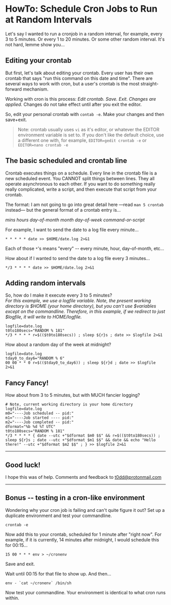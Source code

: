 # HowTo: Schedule Cron Jobs to Run at Random Intervals

Let's say I wanted to run a cronjob in a random interval, for example, every 3
to 5 minutes. Or every 1 to 20 minutes. Or some other random interval. It's not
hard, lemme show you...

## Editing your crontab

But first, let's talk about editing your crontab. Every user has their own
crontab that says "run this command on this date and time". There are several
ways to work with cron, but a user's crontab is the most straight-forward
mechanism.

Working with cron is this process: _Edit crontab. Save. Exit. Changes are
applied._ Changes do not take effect until after you exit the editor.

So, edit your personal crontab with `contab -e`. Make your changes and then save+exit.

> Note: crontab usually uses `vi` as it's editor, or whatever the EDITOR
> environment variable is set to. If you don't like the default choice, use a
> different one with, for example, `EDITOR=gedit crontab -e` or
> `EDITOR=nano crontab -e`

## The basic scheduled and crontab line

Crontab executes things on a schedule. Every line in the crontab file is a new scheduled
event. You CANNOT split things between lines. They all operate asynchronous to each other.
If you want to do something really really complicated, write a script, and then execute
that script from your crontab.

The format: I am not going to go into great detail here &mdash;read `man 5 crontab` instead&mdash; but
the general format of a crontab entry is...

*mins hours day-of-month month day-of-week command-or-script*

For example, I want to send the date to a log file every minute...

```
* * * * * date >> $HOME/date.log 2>&1
```

Each of those `*`'s means "every" -- every minute, hour, day-of-month, etc...

How about if I wanted to send the date to a log file every 3 minutes...

```
*/3 * * * * date >> $HOME/date.log 2>&1
```

## Adding random intervals

So, how do I make it execute every 3 to 5 minutes?<br />
_For this example, we use a logfile variable. Note, the present working
directory is $HOME (your home directory), but you can't use $variables except
on the commandline. Therefore, in this example, if we redirect to just
$logfile, it will write to $HOME/$logfile._

```
logfile=date.log
t0to180secs="RANDOM % 181"
*/3 * * * * r=$(($t0to180secs)) ; sleep ${r}s ; date >> $logfile 2>&1 
```


How about a random day of the week at midnight?

```
logfile=date.log
tday0_to_day6="RANDOM % 6"
00 00 * * 0 r=$(($tday0_to_day6)) ; sleep ${r}d ; date >> $logfile 2>&1
```

## Fancy Fancy!

How about from 3 to 5 minutes, but with MUCH fancier logging?

```
# Note, current working directory is your home directory
logfile=date.log
m0="----Job scheduled -- pid:"
m1="----Job started ---- pid:"
m2="----Job completed -- pid:"
dformat="%b %d %T UTC"
t0to180secs="RANDOM % 181"
*/3 * * * * { date --utc +"$dformat $m0 $$" && r=$(($t0to180secs)) ; sleep ${r}s ; date --utc +"$dformat $m1 $$" && date && echo "Hello there!" --utc +"$dformat $m2 $$" ; } >> $logfile 2>&1 
```

---

## Good luck!

I hope this was of help. Comments and feedback to <t0dd@protonmail.com>

---

## Bonus -- testing in a cron-like environment

Wondering why your cron job is failing and can't quite figure it out? Set up a
duplicate environment and test your commandline.

```
crontab -e
```

Now add this to your crontab, scheduled for 1 minute after "right now". For
example, if it is currently, 14 minutes after midnight, I would schedule this
for 00:15...

```
15 00 * * * env > ~/cronenv
```

Save and exit.

Wait until 00:15 for that file to show up. And then...

```
env - `cat ~/cronenv` /bin/sh
```

Now test your commandline. Your environment is identical to what cron runs
within.
